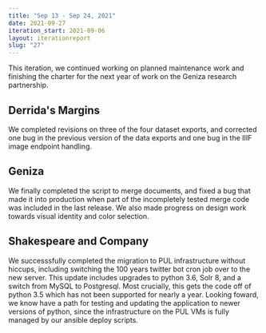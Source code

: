 ```yaml
---
title: "Sep 13 - Sep 24, 2021"
date: 2021-09-27
iteration_start: 2021-09-06
layout: iterationreport
slug: "27"
---
```


This iteration, we continued working on planned maintenance work and finishing the charter for the next year of work on the Geniza research partnership.

## Derrida's Margins

We completed revisions on three of the four dataset exports, and corrected one bug in the previous version of the data exports and one bug in the IIIF image endpoint handling.

## Geniza

We finally completed the script to merge documents, and fixed a bug that made it into production when part of the incompletely tested merge code was included in the last release. We also made progress on design work towards visual identity and color selection.

## Shakespeare and Company

We successsfully completed the migration to PUL infrastructure without hiccups, including switching the 100 years twitter bot cron job over to the new server. This update includes upgrades to python 3.6, Solr 8, and a switch from MySQL to Postgresql. Most crucially, this gets the code off of python 3.5 which has not been supported for nearly a year. Looking foward, we know have a path for testing and updating the application to newer versions of python, since the infrastructure on the PUL VMs is fully managed by our ansible deploy scripts.












